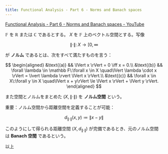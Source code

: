 ```yaml
---
title: Functional Analysis - Part 6 - Norms and Banach spaces
---
```


[Functional Analysis - Part 6 - Norms and Banach spaces - YouTube](https://www.youtube.com/watch?v=imYQJOgUx7Y&list=PLBh2i93oe2qsGKDOsuVVw-OCAfprrnGfr&index=6)

$\mathbb F$ を $\mathbb R$ または $\mathbb C$ であるとする。
$X$ を $\mathbb F$ 上のベクトル空間とする。写像

$$
\left\lVert \cdot \right\rVert \colon X \longrightarrow [0, \infty
$$

が **ノルム** であるとは、次をすべて満たすものを言う：

$$
\begin{aligned}
&\text{(a)} && \lVert x \rVert = 0 \iff x = 0.\\
&\text{(b)} && \forall \lambda \in \mathbb F\:\forall x \in X
\quad\lVert \lambda \cdot x \rVert = \lvert \lambda \rvert \lVert x \rVert.\\
&\text{(c)} && \forall x \in X\:\forall y \in X
\quad\lVert x + y\rVert \le \lVert x \rVert + \lVert y \rVert.
\end{aligned}
$$

また空間とノルムをまとめた $(X, \lVert \cdot \rVert)$ を **ノルム空間** という。

重要：ノルム空間から距離空間を定義することが可能：

$$
d_{\lVert\cdot\rVert}(x, y) \coloneqq \lVert x - y \rVert
$$

このようにして得られる距離空間 ${(X, d_{\lVert\cdot\rVert})}$ が完備であるとき、元のノルム空間は
**Banach 空間** であるという。

以上
